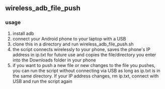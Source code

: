 ## wireless_adb_file_push

### usage
<ol>
  <li>install adb</li>
  <li>connect your Android phone to your laptop with a USB</li>
  <li>clone this in a directory and run wireless_adb_file_push.sh</li>
  <li>the script connects wirelessly to your phone, saves the phone's IP address in ip.txt for future use and copies the file/directory you enter into the Downloads folder in your phone</li>
  <li>if you want to push a new file or new changes to the file you pushes, you can run the script without connecting via USB as long as ip.txt is in the same directory. If your IP address changes, rm ip.txt, connect with USB and run the script again</li>
